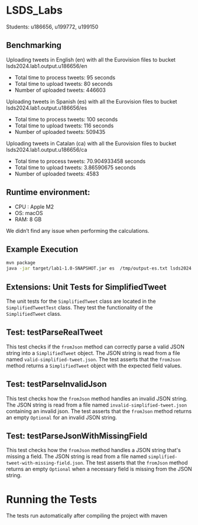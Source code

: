 # LSDS_Labs
Students: u186656, u199772, u199150


 ## Benchmarking

Uploading tweets in English (en) with all the Eurovision files to bucket  lsds2024.lab1.output.u186656/en
- Total time to process tweets: 95 seconds
- Total time to upload tweets: 80 seconds
- Number of uploaded tweets: 446603

 Uploading tweets in Spanish (es) with all the Eurovision files to bucket  lsds2024.lab1.output.u186656/es
- Total time to process tweets: 100 seconds
- Total time to upload tweets: 116 seconds
- Number of uploaded tweets: 509435

 Uploading tweets in Catalan (ca) with all the Eurovision files to bucket  lsds2024.lab1.output.u186656/ca
- Total time to process tweets: 70.904933458 seconds
- Total time to upload tweets: 3.86590675 seconds
- Number of uploaded tweets: 4583

## Runtime environment: 
- CPU : Apple M2
- OS: macOS
- RAM: 8 GB

We didn’t find any issue when performing the calculations.  

## Example Execution 

```bash
mvn package
java -jar target/lab1-1.0-SNAPSHOT.jar es  /tmp/output-es.txt lsds2024.lab1.output.u186656 Data/Eurovision3.json
```

## Extensions: Unit Tests for SimplifiedTweet

The unit tests for the `SimplifiedTweet` class are located in the `SimplifiedTweetTest` class. They test the functionality of the `SimplifiedTweet` class.

## Test: testParseRealTweet

This test checks if the `fromJson` method can correctly parse a valid JSON string into a `SimplifiedTweet` object. The JSON string is read from a file named `valid-simplified-tweet.json`. The test asserts that the `fromJson` method returns a `SimplifiedTweet` object with the expected field values.

## Test: testParseInvalidJson

This test checks how the `fromJson` method handles an invalid JSON string. The JSON string is read from a file named `invalid-simplified-tweet.json` containing an invalid json. The test asserts that the `fromJson` method returns an empty `Optional` for an invalid JSON string.

## Test: testParseJsonWithMissingField

This test checks how the `fromJson` method handles a JSON string that's missing a field. The JSON string is read from a file named `simplified-tweet-with-missing-field.json`. The test asserts that the `fromJson` method returns an empty `Optional` when a necessary field is missing from the JSON string.

# Running the Tests

The tests run automatically after compiling the project with maven